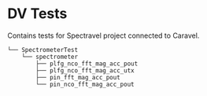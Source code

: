 # DV Tests

Contains tests for Spectravel project connected to Caravel. 
```
└── SpectrometerTest
    └── spectrometer
        ├── plfg_nco_fft_mag_acc_pout
        ├── plfg_nco_fft_mag_acc_utx
        ├── pin_fft_mag_acc_pout
        └── pin_nco_fft_mag_acc_pout
```